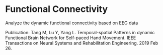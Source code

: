# Functional Connectivity

Analyze the dynamic functional connectivity based on EEG data 

Publication:
Tang M, Lu Y, Yang L. Temporal-spatial Patterns in dynamic Functional Brain Network for Self-paced Hand Movement. IEEE Transactions on Neural Systems and Rehabilitation Engineering. 2019 Feb 26.
